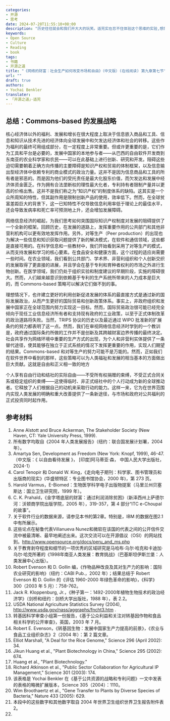 ```yaml
---
categories:
- 开源
- 思考
date: 2024-07-28T11:55:10+08:00
description: "历史往往就会和我们开大大的玩笑。适兕实在忍不住体验这个思维的实验,想象虚拟的历史，于是尝试花几个月的时间翻译。Enjoy！Happy Reading～"
keywords:
- Open Source
- Culture
- Reading
- book
tags:
- 书籍
- 开源之道
title: "《网络的财富：社会生产如何改变市场和自由》（中文版）(在线阅读) 第九章第七节"
url: ""
draft: true
authors:
- Yochai Benkler
translater:
- 「开源之道」·适兕
---
```


## 总结：Commons-based 的发展战略

核心经济体以外的福利、发展和增长在很大程度上取决于信息嵌入商品和工具、信息和知识从技术先进的经济体向全球发展中和欠发达经济体和社会的转移。这些作为福利的最终可用组成部分，在一定程度上非常重要。但或许更重要的是，它们作为工具和平台是必要的，发展中国家的本地参与者——从巴西的自由软件开发商到东南亚的农业科学家和农民——可以在此基础上进行创新、研究和开发。阻碍这些迫切需要朝着正确方向传播的主要障碍是知识产权和贸易的体制框架，以及信息输出型经济体中依赖专利的商业模式的政治力量。这并不是因为信息商品和工具的所有者是邪恶的。而是因为他们的受托责任是最大化股东价值，而欠发达和发展中经济体资金匮乏。作为拥有合法垄断权的理性最大化者，专利持有者限制产量并以更高的价格出售。这并不是我们称之为“知识产权”的制度体系的缺陷。这其实是一个众所周知的特性，但其副作用是限制创新产品的使用，效率低下。然而，在全球贫富差距巨大的背景下，这一已知特性不仅导致信息利用率低于理论上的最佳水平，还会导致发病率和死亡率可预测地上升，还会增加发展障碍。

网络信息经济的崛起，为我们思考如何突围国际知识产权制度对发展的阻碍提供了一个全新的框架。回顾历史，在发展的道路上，发挥重要作用的公共部门和其他非营利机构可以更有效地发挥作用。另外，对等生产（Peer production）的出现也为解决一些信息和知识获取问题提供了新的解决模式，在软件和通信领域，这些都是直接可用的。在科学信息和一些教材中，我们开始看到采用了对等生产的模式，从而支持发展和学习的核心要素。在食品安全和健康方面，这个过程的适应尚需要一些时间。在农业领域，我们看到公共部门、学术界、非营利组织和个人创新交织的发展取得了更直接的进展，并且学会在基于专利和育种者权利的市场之外进行生物创新。在医学领域，我们仍处于组织实验和制度建议的早期阶段，实施的障碍很大。然而，人们越来越意识到依赖基于专利的生产系统所带来的人力成本是巨大的，而 Commons-based 策略可以解决它们做不到的事。

理想情况下，也许建立更好的利用创新促进发展的体系的最直接方式是通过新的国际发展政治，从而产生更好的国际贸易和创新政策体系。事实上，非政府组织和发展中国家正在全球范围内努力实现这一目标。然而，国际贸易政治很可能已经完全倾向于现任工业信息经济所有者和支持现有政府的工业政策，以至于正式体制改革的政治道路将失败。当然，TRIPS 协议的历史以及最近通过 WIPO 批准新的扩展条约的努力都表明了这一点。然而，我们在审视网络信息经济时学到的一个教训是，政府通过国际条约所做的工作并不是创新及其跨越财富边界传播的最终决定。社会共享作为网络环境中重要的生产方式的出现，为个人和非营利实体提供了一条替代途径，使其能够在独立于正式系统的情况下发挥更重要的作用，实现人们期望的结果。Commons-based 和对等生产的努力可能不是万能的。然而，正如我们在软件世界中看到的那样，这些策略可以为人类福祉和发展的相当基本的方面做出巨大贡献。这就是自由和正义相一致的地方

个人享有自由行动和结社的实际自由——不受所有权捐赠的束缚，不受正式合同关系或稳定组织的束缚——这使得临时、非正式结社中的个人行动成为新的全球推动者。它释放了人们根据自己的动机来采取行动的能力。这样一来，它为在世界范围内实现人类发展的明确和重大改善提供了一条新途径，与市场和政府对公共福利的正式投资同时起作用。

## 参考材料

1. Anne Alstott and Bruce Ackerman, The Stakeholder Society (New Haven, CT: Yale University Press, 1999).
2. 所有数字均取自《2004​​ 年人类发展报告》（纽约：联合国发展计划署，2004 年）。
3. Amartya Sen, Development as Freedom (New York: Knopf, 1999), 46-47.（中文版：《 以自由看待发展 》， [印度]阿马蒂亚·森， 中国人民大学出版社，2024-1）
4. Carol Tenopir 和 Donald W. King，《走向电子期刊：科学家、图书管理员和出版商的现实》(华盛顿特区：专业图书馆协会，2000 年)，第 273 页。
5. Harold Varmus，E-Biomed：生物医学科学电子出版物提案（马里兰州贝塞斯达：国立卫生研究院，1999 年）。
6. C. K. Prahald，《金字塔底层的财富：通过利润消除贫困》（新泽西州上萨德尔河：沃顿商学院出版学院，2005 年），319-357，第 4 部分“ITC e-Choupal 的故事”。
7. 关于软件行业的数据来源，请参见本书的第2章。特别是，IBM 的数据在图2.1中有所展示。
8. 这些论点在秘鲁代表Villanueva Nunez和微软在该国的代表之间的公开信件交流中被最清晰、最早地阐述出来。这次交流可以在开源倡议（OSI）的网站找到。http://www.opensource.org/docs/peru_and_ms.php
9. 关于教育剥夺程度和细节的一项优秀的区域研究是马哈布·乌尔·哈克和卡迪加·乌尔·哈克所著的《1998年南亚人类发展：教育挑战》（巴基斯坦伊斯兰堡：人类发展中心出版）。
10. Robert Evenson 和 D. Gollin 编，《作物品种改良及其对生产力的影响：国际农业研究的影响》（纽约：CABI Pub.，2002 年）；结果总结于 Robert Evenson 和 D. Gollin 的《评估 1960-2000 年绿色革命的影响》，《科学》300（2003 年 5 月）：758-762。
11. Jack R. Kloppenburg, Jr.，《种子第一：1492-2000年植物生物技术的政治经济学》（剑桥和纽约：剑桥大学出版社，1988 年），表 2.2。
12. USDA National Agriculture Statistics Survey (2004), http://www.usda.gov/nass/aggraphs/fncht3.htm .
13. 转基因科学审查小组第一份报告，《基于公众利益和关注对转基因作物和食品相关科学的公开审查》，英国，2003 年 7 月。
14. Robert E. Evenson，《转基因生物：发展中国家生产力提高的前景》，《农业与食品工业组织杂志》2（2004 年）：第 2 篇文章。
15. Elliot Marshall, "A Deal for the Rice Genome," Science 296 (April 2002): 34.
16. Jikun Huang et al., "Plant Biotechnology in China," Science 295 (2002): 674.
17. Huang et al., "Plant Biotechnology."
18. Richard Atkinson et al., "Public Sector Collaboration for Agricultural IP Management," Science 301 (2003): 174.
19. 该表格是 Yochai Benkler 在《基于公共资源的战略和专利问题》一文中发表的表格的略微扩展版本，Science 305（2004）：1110。
20. Wim Broothaertz et al., "Gene Transfer to Plants by Diverse Species of Bacteria," Nature 433 (2005): 629.
21. 本段中的这些数字和其他数字取自 2004 年世界卫生组织世界卫生报告附件表 2。
22. 

